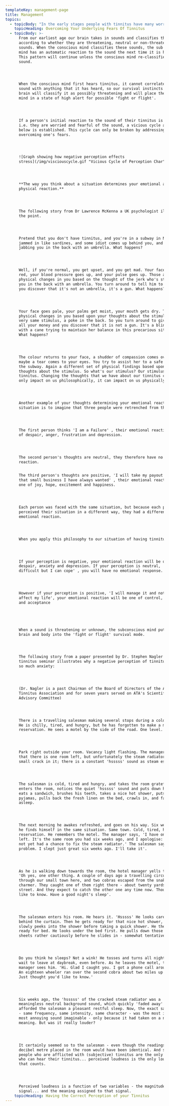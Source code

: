 ```yaml
---
templateKey: management-page
title: Management
topics:
  - topicBody: "In the early stages people with tinnitus have many worries and fears regarding their tinnitus. It is important to address these fears with an experienced tinnitus counsellor.\n\nListed below are some of the main fears expressed by people with tinnitus and the reality regarding those fears.\n\n| The Fear       | The Reality   |\n| ----------- |-------------|\n| Do I have:\na serious illness\na brain tumor\na blood clot     | Approximately 4% of people with tinnitus are found to have a treatable medical condition. A thorough medical examination by your G.P. and ENT will determine whether you are in the 4% |\n| Will my tinnitus drive me insane?      | No. In the early stages it may have a huge emotional impact, but it is not linked to insanity.     |\n| Will it get louder? | Research suggests that you do not need to fear tinnitus increasing with age. Other factors may temporarily increase your tinnitus.      |\n| Will it continue forever? | If you have had your tinnitus for longer than 6 months it is most likely that you have permanent tinnitus.      |\n| It can't be cured | There is no cure, however, there are very effective and successful management strategies.     |\n| I will have no more peace and quiet | It is true that very quiet environments should be avoided, but peaceful and restful times can still be enjoyed.     |\n| It will interfere with my concentration | Your concentration will be affected in the early stages. However, as you begin to successfully manage your tinnitus your concentration will improve..     |\n| It will affect my sleep | sleep \tMany people with tinnitus have sleep problems in the early stages. More normal sleep patterns return when you become less anxious about your tinnitus and find distraction techniques that help you get off to sleep   |\n**It is important to overcome your fears. Failure to do so will impede your progress toward habituation.**"
    topicHeading: Overcoming Your Underlying Fears Of Tinnitus
  - topicBody: >-
      From our earliest age our brain takes in sounds and classifies them
      according to whether they are threatening, neutral or non-threatening
      sounds. When the conscious mind classifies these sounds, the sub conscious
      mind has an automatic reaction to the sound the next time it is heard.
      This pattern will continue unless the conscious mind re-classifies the
      sound.




      When the conscious mind first hears tinnitus, it cannot correlate the
      sound with anything that it has heard, so our survival instincts means the
      brain will classify it as possibly threatening and will place the body and
      mind in a state of high alert for possible 'fight or flight'.




      If a person's initial reaction to the sound of their tinnitus is negative
      i.e. they are worried and fearful of the sound, a vicious cycle as shown
      below is established. This cycle can only be broken by addressing and
      overcoming one's fears.




      ![Graph showing how negative perception effects
      stress](/img/visciouscycle.gif "Vicious Cycle of Perception Char")




      **The way you think about a situation determines your emotional and
      physical reaction.**




      The following story from Dr Lawrence McKenna a UK psychologist illustrates
      the point.




      Pretend that you don't have tinnitus, and you're in a subway in New York
      jammed in like sardines, and some idiot comes up behind you, and starts
      jabbing you in the back with an umbrella. What happens?




      Well, if you're normal, you get upset, and you get mad. Your face gets
      red, your blood pressure goes up, and your pulse goes up. Those are
      physical changes in you based on the thought of the jerk who's stabbing
      you in the back with an umbrella. You turn around to tell him to stop, and
      you discover that it's not an umbrella, it's a gun. What happens?




      Your face goes pale, your palms get moist, your mouth gets dry. Those are
      physical changes in you based upon your thoughts about the stimulus - the
      very same stimulus, a poke in the back. So you turn around to give the guy
      all your money and you discover that it is not a gun. It's a blind lady
      with a cane trying to maintain her balance in this precarious situation.
      What happens?




      The colour returns to your face, a shudder of compassion comes over you,
      maybe a tear comes to your eyes. You try to assist her to a safe place in
      the subway. Again a different set of physical findings based upon your
      thoughts about the stimulus. So what's our stimulus? Our stimulus is our
      tinnitus. Changing the thoughts that we have about our tinnitus can not
      only impact on us philosophically, it can impact on us physically.




      Another example of your thoughts determining your emotional reaction to a
      situation is to imagine that three people were retrenched from their jobs.




      The first person thinks 'I am a Failure' , their emotional reaction is one
      of despair, anger, frustration and depression.




      The second person's thoughts are neutral, they therefore have no emotional
      reaction.


      The third person's thoughts are positive, 'I will take my payout and start
      that small business I have always wanted' , their emotional reaction is
      one of joy, hope, excitement and happiness.




      Each person was faced with the same situation, but because each person
      perceived their situation in a different way, they had a different
      emotional reaction.




      When you apply this philosophy to our situation of having tinnitus.....




      If your perception is negative, your emotional reaction will be one of
      despair, anxiety and depression. If your perception is neutral, 'It is
      difficult but I can cope' , you will have no emotional response.




      However if your perception is positive, 'I will manage it and not let it
      affect my life', your emotional reaction will be one of control, optimism
      and acceptance



       

      When a sound is threatening or unknown, the subconscious mind puts the
      brain and body into the 'fight or flight' survival mode.




      The following story from a paper presented by Dr. Stephen Nagler at a
      tinnitus seminar illustrates why a negative perception of tinnitus causes
      so much anxiety:




      (Dr. Nagler is a past Chairman of the Board of Directors of the American
      Tinnitus Association and for seven years served on ATA's Scientific
      Advisory Committee)




      There is a travelling salesman making several stops during a cold winter.
      He is chilly, tired, and hungry, but he has forgotten to make a motel
      reservation. He sees a motel by the side of the road. One level.




      Park right outside your room. Vacancy light flashing. The manager says
      that there is one room left, but unfortunately the steam radiator has a
      small crack in it; there is a constant 'hsssss' sound as steam escapes.




      The salesman is cold, tired and hungry, and takes the room gratefully. He
      enters the room, notices the quiet 'hsssss' sound and puts down his bags,
      eats a sandwich, brushes his teeth, takes a nice hot shower, puts on his
      pyjamas, pulls back the fresh linen on the bed, crawls in, and falls
      asleep.




      The next morning he awakes refreshed, and goes on his way. Six weeks later
      he finds himself in the same situation. Same town. Cold, tired, hungry. No
      reservation. He remembers the motel. The manager says, 'I have one room
      left. It's the same room you had six weeks ago, and I apologise: I have
      not yet had a chance to fix the steam radiator.' The salesman says 'No
      problem. I slept just great six weeks ago. I'll take it'.




      As he is walking down towards the room, the hotel manager yells to him,
      'Oh yes, one other thing. A couple of days ago a travelling circus came
      through our small town here, and two cobras escaped from the snake
      charmer. They caught one of them right there - about twenty yards up the
      street. And they expect to catch the other one any time now. Thought you'd
      like to know. Have a good night's sleep'.




      The salesman enters his room. He hears it. 'Hsssss' He looks carefully
      behind the curtain. Then he gets ready for that nice hot shower, but he
      slowly peeks into the shower before taking a quick shower. He then gets
      ready for bed. He looks under the bed first. He pulls down those fresh
      sheets rather cautiously before he slides in - somewhat tentatively.




      Do you think he sleeps? Not a wink! He tosses and turns all night, cannot
      wait to leave at daybreak, even before. As he leaves the motel, the
      manager sees him. 'Hi. Glad I caught you. I got a phone call around 2a.m.
      An eighteen wheeler ran over the second cobra about two miles up the road.
      Just thought you'd like to know.'




      Six weeks ago, the 'hsssss' of the cracked steam radiator was a
      meaningless neutral background sound, which quickly 'faded away' and
      afforded the salesman a pleasant restful sleep. Now, the exact same sound
      - same frequency, same intensity, same character - was the most intrusive,
      most annoying sound imaginable - only because it had taken on a new
      meaning. But was it really louder?




      It certainly seemed so to the salesman - even though the readings on a
      decibel metre placed in the room would have been identical. And since
      people who are afflicted with (subjective) tinnitus are the only people
      who can hear their tinnitus... perceived loudness is the only loudness
      that counts.




      Perceived loudness is a function of two variables - the magnitude of the
      signal... and the meaning assigned to that signal.
    topicHeading: Having the Correct Perception of your Tinnitus
---
```


